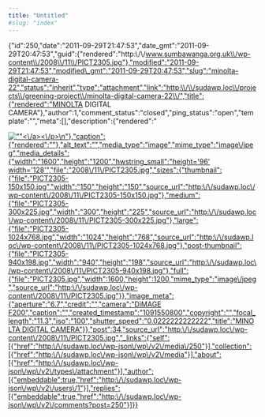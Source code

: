 ```yaml
---
title: "Untitled"
#slug: "index"
---
```


{"id":250,"date":"2011-09-29T21:47:53","date\_gmt":"2011-09-29T20:47:53","guid":{"rendered":"http:\\/\\/www.sumbawanga.org.uk\\/wp-content\\/2008\\/11\\/PICT2305.jpg"},"modified":"2011-09-29T21:47:53","modified\_gmt":"2011-09-29T20:47:53","slug":"minolta-digital-camera-22","status":"inherit","type":"attachment","link":"http:\\/\\/sudawp.loc\\/projects\\/greening-project\\/minolta-digital-camera-22\\/","title":{"rendered":"MINOLTA DIGITAL CAMERA"},"author":1,"comment\_status":"closed","ping\_status":"open","template":"","meta":\[\],"description":{"rendered":"

[![\"\"](\"http:\/\/sudawp.loc\/wp-content\/2008\/11\/PICT2305-300x225.jpg\")<\\/a><\\/p>\\n"},"caption":{"rendered":""},"alt\_text":"","media\_type":"image","mime\_type":"image\\/jpeg","media\_details":{"width":"1600","height":"1200","hwstring\_small":"height='96' width='128'","file":"2008\\/11\\/PICT2305.jpg","sizes":{"thumbnail":{"file":"PICT2305-150x150.jpg","width":"150","height":"150","source\_url":"http:\\/\\/sudawp.loc\\/wp-content\\/2008\\/11\\/PICT2305-150x150.jpg"},"medium":{"file":"PICT2305-300x225.jpg","width":"300","height":"225","source\_url":"http:\\/\\/sudawp.loc\\/wp-content\\/2008\\/11\\/PICT2305-300x225.jpg"},"large":{"file":"PICT2305-1024x768.jpg","width":"1024","height":"768","source\_url":"http:\\/\\/sudawp.loc\\/wp-content\\/2008\\/11\\/PICT2305-1024x768.jpg"},"post-thumbnail":{"file":"PICT2305-940x198.jpg","width":"940","height":"198","source\_url":"http:\\/\\/sudawp.loc\\/wp-content\\/2008\\/11\\/PICT2305-940x198.jpg"},"full":{"file":"PICT2305.jpg","width":1600,"height":1200,"mime\_type":"image\\/jpeg","source\_url":"http:\\/\\/sudawp.loc\\/wp-content\\/2008\\/11\\/PICT2305.jpg"}},"image\_meta":{"aperture":"6.7","credit":"","camera":"DiMAGE F200","caption":"","created\_timestamp":"1091550800","copyright":"","focal\_length":"11.3","iso":"100","shutter\_speed":"0.0222222222222","title":"MINOLTA DIGITAL CAMERA"}},"post":34,"source\_url":"http:\\/\\/sudawp.loc\\/wp-content\\/2008\\/11\\/PICT2305.jpg","\_links":{"self":\[{"href":"http:\\/\\/sudawp.loc\\/wp-json\\/wp\\/v2\\/media\\/250"}\],"collection":\[{"href":"http:\\/\\/sudawp.loc\\/wp-json\\/wp\\/v2\\/media"}\],"about":\[{"href":"http:\\/\\/sudawp.loc\\/wp-json\\/wp\\/v2\\/types\\/attachment"}\],"author":\[{"embeddable":true,"href":"http:\\/\\/sudawp.loc\\/wp-json\\/wp\\/v2\\/users\\/1"}\],"replies":\[{"embeddable":true,"href":"http:\\/\\/sudawp.loc\\/wp-json\\/wp\\/v2\\/comments?post=250"}\]}}](http:\/\/sudawp.loc\/wp-content\/2008\/11\/PICT2305.jpg)